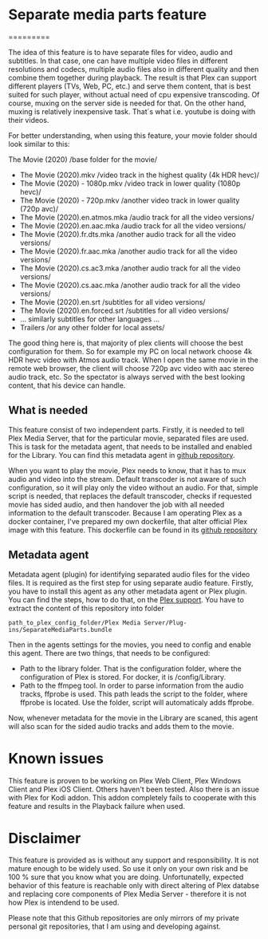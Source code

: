 # Separate media parts feature
=========

The idea of this feature is to have separate files for video, audio and subtitles. In that case, one can have multiple video files in different resolutions and codecs, multiple audio files also in different quality and then combine them together during playback. The result is that Plex can support different players (TVs, Web, PC, etc.) and serve them content, that is best suited for such player, without actual need of cpu expensive transcoding. Of course, muxing on the server side is needed for that. On the other hand, muxing is relatively inexpensive task. That´s what i.e. youtube is doing with their videos.

For better understanding, when using this feature, your movie folder should look similar to this:

The Movie (2020) /base folder for the movie/

- The Movie (2020).mkv /video track in the highest quality (4k HDR hevc)/
- The Movie (2020) - 1080p.mkv /video track in lower quality (1080p hevc)/
- The Movie (2020) - 720p.mkv /another video track in lower quality (720p avc)/
- The Movie (2020).en.atmos.mka /audio track for all the video versions/
- The Movie (2020).en.aac.mka /audio track for all the video versions/
- The Movie (2020).fr.dts.mka /another audio track for all the video versions/
- The Movie (2020).fr.aac.mka /another audio track for all the video versions/
- The Movie (2020).cs.ac3.mka /another audio track for all the video versions/
- The Movie (2020).cs.aac.mka /another audio track for all the video versions/
- The Movie (2020).en.srt /subtitles for all video versions/
- The Movie (2020).en.forced.srt /subtitles for all video versions/
- … similarly subtitles for other languages …
- Trailers /or any other folder for local assets/

The good thing here is, that majority of plex clients will choose the best configuration for them. So for example my PC on local network choose 4k HDR hevc video with Atmos audio track. When I open the same movie in the remote web browser, the client will choose 720p avc video with aac stereo audio track, etc. So the spectator is always served with the best looking content, that his device can handle.

## What is needed

This feature consist of two independent parts. Firstly, it is needed to tell Plex Media Server, that for the particular movie, separated files are used. This is task for the metadata agent, that needs to be installed and enabled for the Library. You can find this metadata agent in [github repository](https://github.com/gregorij89/plex-separate-media-parts-agent).

When you want to play the movie, Plex needs to know, that it has to mux audio and video into the stream. Default transcoder is not aware of such configuration, so it will play only the video without an audio. For that, simple script is needed, that replaces the default transcoder, checks if requested movie has sided audio, and then handover the job with all needed information to the default transcoder. Because I am operating Plex as a docker container, I've prepared my own dockerfile, that alter official Plex image with this feature. This dockerfile can be found in its [github repository](https://github.com/gregorij89/plex-separate-media-parts-docker)

## Metadata agent

Metadata agent (plugin) for identifying separated audio files for the video files. It is required as the first step for using separate audio feature. Firstly, you have to install this agent as any other metadata agent or Plex plugin. You can find the steps, how to do that, on the [Plex support](https://support.plex.tv/articles/201187656-how-do-i-manually-install-a-plugin/). You have to extract the content of this repository into folder 

```
path_to_plex_config_folder/Plex Media Server/Plug-ins/SeparateMediaParts.bundle
```

Then in the agents settings for the movies, you need to config and enable this agent. There are two things, that needs to be configured:

- Path to the library folder. That is the configuration folder, where the configuration of Plex is stored. For docker, it is /config/Library.
- Path to the ffmpeg tool. In order to parse information from the audio tracks, ffprobe is used. This path leads the script to the folder, where ffprobe is located. Use the folder, script will automaticaly adds ffprobe.

Now, whenever metadata for the movie in the Library are scaned, this agent will also scan for the sided audio tracks and adds them to the movie.

# Known issues

This feature is proven to be working on Plex Web Client, Plex Windows Client and Plex iOS Client. Others haven't been tested. Also there is an issue with Plex for Kodi addon. This addon completely fails to cooperate with this feature and results in the Playback failure when used.

# Disclaimer

This feature is provided as is without any support and responsibility. It is not mature enough to be widely used. So use it only on your own risk and be 100 % sure that you know what you are doing. Unfortunatelly, expected behavior of this feature is reachable only with direct altering of Plex databse and replacing core components of Plex Media Server - therefore it is not how Plex is intendend to be used.

Please note that this Github repositories are only mirrors of my private personal git repositories, that I am using and developing against.